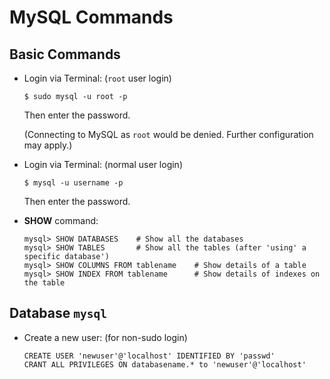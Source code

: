 # MySQL Commands

## Basic Commands

* Login via Terminal: (`root` user login)

  ```
  $ sudo mysql -u root -p
  ```

  Then enter the password.

  (Connecting to MySQL as `root` would be denied. Further configuration may apply.)

* Login via Terminal: (normal user login)

  ```
  $ mysql -u username -p
  ```

  Then enter the password.

* **SHOW** command:

  ```
  mysql> SHOW DATABASES    # Show all the databases
  mysql> SHOW TABLES       # Show all the tables (after 'using' a specific database')
  mysql> SHOW COLUMNS FROM tablename    # Show details of a table
  mysql> SHOW INDEX FROM tablename      # Show details of indexes on the table
  ```

## Database `mysql`

* Create a new user: (for non-sudo login)

  ```
  CREATE USER 'newuser'@'localhost' IDENTIFIED BY 'passwd'
  CRANT ALL PRIVILEGES ON databasename.* to 'newuser'@'localhost'
  ```
